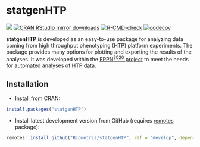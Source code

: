 
<!-- README.md is generated from README.Rmd. Please edit that file -->

# statgenHTP

[![](https://www.r-pkg.org/badges/version/statgenHTP)](https://www.r-pkg.org/pkg/statgenHTP)
[![CRAN RStudio mirror
downloads](https://cranlogs.r-pkg.org/badges/statgenHTP)](https://www.r-pkg.org/pkg/statgenHTP)
[![R-CMD-check](https://github.com/Biometris/statgenHTP/workflows/R-CMD-check/badge.svg)](https://github.com/Biometris/statgenHTP/actions?workflow=R-CMD-check)
[![codecov](https://codecov.io/gh/Biometris/statgenHTP/branch/main/graph/badge.svg)](https://app.codecov.io/gh/Biometris/statgenHTP)

**statgenHTP** is developed as an easy-to-use package for analyzing data
coming from high throughput phenotyping (HTP) platform experiments. The
package provides many options for plotting and exporting the results of
the analyses. It was developed within the [EPPN<sup>2020</sup>
project](https://cordis.europa.eu/project/id/731013) to meet the needs for
automated analyses of HTP data.

## Installation

- Install from CRAN:

``` r
install.packages("statgenHTP")
```

- Install latest development version from GitHub (requires
  [remotes](https://github.com/r-lib/remotes) package):

``` r
remotes::install_github("Biometris/statgenHTP", ref = "develop", dependencies = TRUE)
```
